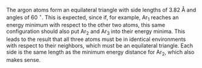 The argon atoms form an equilateral triangle with side lengths of 3.82 Å and angles of 60 $^{\circ}$. This is expected, since if, for example, Ar$_1$ reaches an energy minimum with respect to the other two atoms, this same configuration should also put Ar$_2$ and Ar$_3$ into their energy minima. This leads to the result that all three atoms must be in identical environments with respect to their neighbors, which must be an equilateral triangle. Each side is the same length as the minimum energy distance for Ar$_2$, which also makes sense.
